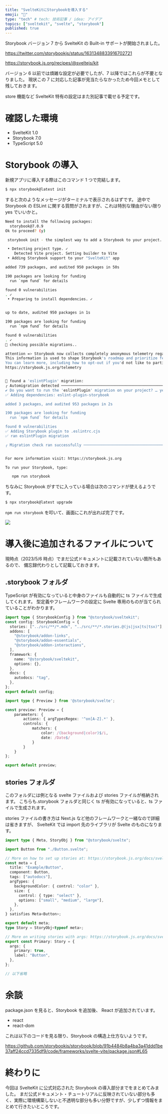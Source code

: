 ```yaml
---
title: "SvelteKitにStorybookを導入する"
emoji: "🔨"
type: "tech" # tech: 技術記事 / idea: アイデア
topics: ["sveltekit", "svelte", "storybook"]
published: true
---
```


Storybook バージョン 7 から SvelteKit の Built-in サポートが開始されました。

https://twitter.com/storybookjs/status/1631348833916702721

https://storybook.js.org/recipes/@sveltejs/kit

バージョン 6 以前では煩雑な設定が必要でしたが、7 以降ではこれらが不要となりました。
現状この 7 に対応した記事が見当たらなかったため今回メモとして残しておきます。

store 機能など SvelteKit 特有の設定はまた別記事で載せる予定です。

# 確認した環境

- SvelteKit 1.0
- Storybook 7.0
- TypeScript 5.0

# Storybook の導入

新規アプリに導入する際はこのコマンド 1 つで完結します。

```bash
$ npx storybook@latest init
```

すると次のようなメッセージがターミナルで表示されるはずです。
途中で Storybook の ESLint に関する質問がされますが、これは特別な理由がない限り yes でいいかと。

```bash
Need to install the following packages:
  storybook@7.0.9
Ok to proceed? (y)

 storybook init - the simplest way to add a Storybook to your project.

 • Detecting project type. ✓
    Detected Vite project. Setting builder to Vite
 • Adding Storybook support to your "SvelteKit" app

added 739 packages, and audited 950 packages in 50s

190 packages are looking for funding
  run `npm fund` for details

found 0 vulnerabilities
. ✓
 • Preparing to install dependencies. ✓


up to date, audited 950 packages in 1s

190 packages are looking for funding
  run `npm fund` for details

found 0 vulnerabilities
. ✓
🔎 checking possible migrations..

attention => Storybook now collects completely anonymous telemetry regarding usage.
This information is used to shape Storybook's roadmap and prioritize features.
You can learn more, including how to opt-out if you'd not like to participate in this anonymous program, by visiting the following URL:
https://storybook.js.org/telemetry


🔎 found a 'eslintPlugin' migration:
╭ Automigration detected ──────────────────────────────────────────────────────────────────────────────────────────────────────────╮│                                                                                                                                  ││   We've detected you are not using our eslint-plugin.                                                                            ││                                                                                                                                  ││   In order to have the best experience with Storybook and follow best practices, we advise you to install                        ││   eslint-plugin-storybook.                                                                                                       ││                                                                                                                                  ││   More info: https://github.com/storybookjs/eslint-plugin-storybook#readme                                                       ││                                                                                                                                  │╰──────────────────────────────────────────────────────────────────────────────────────────────────────────────────────────────────╯
✔ Do you want to run the 'eslintPlugin' migration on your project? … yes
✅ Adding dependencies: eslint-plugin-storybook

added 3 packages, and audited 953 packages in 2s

190 packages are looking for funding
  run `npm fund` for details

found 0 vulnerabilities
✅ Adding Storybook plugin to .eslintrc.cjs
✅ ran eslintPlugin migration

╭ Migration check ran successfully ────────────────────────────────────────────────────────────────────────────────────────────────╮│                                                                                                                                  ││   Successful migrations:                                                                                                         ││                                                                                                                                  ││   eslintPlugin                                                                                                                   ││                                                                                                                                  ││   ─────────────────────────────────────────────────                                                                              ││                                                                                                                                  ││   If you'd like to run the migrations again, you can do so by running 'npx storybook@next automigrate'                           ││                                                                                                                                  ││   The automigrations try to migrate common patterns in your project, but might not contain everything needed to migrate to the   ││   latest version of Storybook.                                                                                                   ││                                                                                                                                  ││   Please check the changelog and migration guide for manual migrations and more information:                                     ││   https://storybook.js.org/migration-guides/7.0                                                                                  ││   And reach out on Discord if you need help: https://discord.gg/storybook                                                        ││                                                                                                                                  ││   ─────────────────────────────────────────────────                                                                              ││                                                                                                                                  ││   You can find more information for a given dependency by running npm ls --depth=1 <package-name>                                ││                                                                                                                                  │╰──────────────────────────────────────────────────────────────────────────────────────────────────────────────────────────────────╯


For more information visit: https://storybook.js.org

To run your Storybook, type:

   npm run storybook

```

ちなみに Storybook がすでに入っている場合は次のコマンドが使えるようです。

```bash
$ npx storybook@latest upgrade
```

`npm run storybook` を叩いて、画面にこれが出れば完了です。

![](/images/sveltekit-storybook.png)

# 導入後に追加されるファイルについて

現時点（2023/5/6 時点）でまだ公式ドキュメントに記載されていない箇所もあるので、
備忘録代わりとして記載しておきます。

## .storybook フォルダ

TypeScript が有効になっていると中身のファイルも自動的に ts ファイルで生成してくれます。
型定義やフレームワークの設定に Svelte 専用のものが当てられていることがわかります。

```ts:.storybook/main.ts
import type { StorybookConfig } from "@storybook/sveltekit";
const config: StorybookConfig = {
  stories: ["../src/**/*.mdx", "../src/**/*.stories.@(js|jsx|ts|tsx)"],
  addons: [
    "@storybook/addon-links",
    "@storybook/addon-essentials",
    "@storybook/addon-interactions",
  ],
  framework: {
    name: "@storybook/sveltekit",
    options: {},
  },
  docs: {
    autodocs: "tag",
  },
};
export default config;
```

```ts:.storybook/preview.ts
import type { Preview } from '@storybook/svelte';

const preview: Preview = {
	parameters: {
		actions: { argTypesRegex: '^on[A-Z].*' },
		controls: {
			matchers: {
				color: /(background|color)$/i,
				date: /Date$/
			}
		}
	}
};

export default preview;
```

## stories フォルダ

このフォルダには例となる svelte ファイルおよび stories ファイルが格納されます。
こちらも.storybook フォルダと同じく ts が有効になっていると、ts ファイルで生成されます。

stories ファイルの書き方は Next.js など他のフレームワークと一緒なので詳細は省きますが、
SvelteKit では import 先のライブラリが Svelte のものになります。

```ts:stories/Button.stories.ts
import type { Meta, StoryObj } from "@storybook/svelte";

import Button from "./Button.svelte";

// More on how to set up stories at: https://storybook.js.org/docs/svelte/writing-stories/introduction
const meta = {
  title: "Example/Button",
  component: Button,
  tags: ["autodocs"],
  argTypes: {
    backgroundColor: { control: "color" },
    size: {
      control: { type: "select" },
      options: ["small", "medium", "large"],
    },
  },
} satisfies Meta<Button>;

export default meta;
type Story = StoryObj<typeof meta>;

// More on writing stories with args: https://storybook.js.org/docs/svelte/writing-stories/args
export const Primary: Story = {
  args: {
    primary: true,
    label: "Button",
  },
};

// 以下省略
```

# 余談

package.json を見ると、Storybook を追加後、 React が追加されています。

- react
- react-dom

これは以下のコードを見る限り、Storybook の構造上仕方ないようです。

https://github.com/storybookjs/storybook/blob/91b4484b8a4ba3a41ddd1be37aff24ccd7335df9/code/frameworks/svelte-vite/package.json#L65

# 終わりに

今回は SvelteKit に公式対応された Storybook の導入部分までをまとめてみました。
まだ公式ドキュメント・チュートリアルに反映されていない部分も多く、実際に環境構築しないと不透明な部分も多い分野ですが、少しずつ情報をまとめて行きたいところです。
